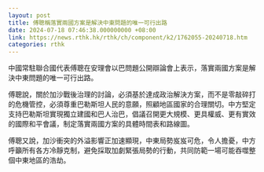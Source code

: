 ```yaml
---
layout: post
title: 傅聰稱落實兩國方案是解決中東問題的唯一可行出路
date: 2024-07-18 07:46:38.000000000 +08:00
link: https://news.rthk.hk/rthk/ch/component/k2/1762055-20240718.htm
categories: rthk
---
```


中國常駐聯合國代表傅聰在安理會以巴問題公開辯論會上表示，落實兩國方案是解決中東問題的唯一可行出路。

傅聰說，關於加沙戰後治理的討論，必須基於達成政治解決方案，而不是零敲碎打的危機管控，必須尊重巴勒斯坦人民的意願，照顧地區國家的合理關切。中方堅定支持巴勒斯坦實現獨立建國和巴人治巴，倡議召開更大規模、更具權威、更有實效的國際和平會議，制定落實兩國方案的具體時間表和路線圖。

傅聰又說，加沙衝突的外溢影響正加速顯現，中東局勢岌岌可危，令人擔憂，中方呼籲所有各方冷靜克制，避免採取加劇緊張局勢的行動，共同防範一場可能吞噬整個中東地區的浩劫。
